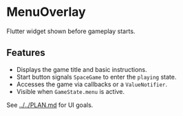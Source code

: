 # MenuOverlay

Flutter widget shown before gameplay starts.

## Features

- Displays the game title and basic instructions.
- Start button signals `SpaceGame` to enter the `playing` state.
- Accesses the game via callbacks or a `ValueNotifier`.
- Visible when `GameState.menu` is active.

See [../../PLAN.md](../../PLAN.md) for UI goals.
